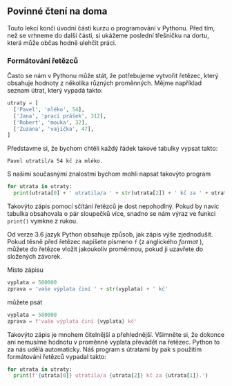 ## Povinné čtení na doma

Touto lekcí končí úvodní části kurzu o programování v Pythonu. Před tím, než se vrhneme do další části, si ukážeme poslední třešničku na dortu, která může občas hodně ulehčit práci.

### Formátování řetězců

Často se nám v Pythonu může stát, že potřebujeme vytvořit řetězec, který obsahuje hodnoty z několika různých proměnných. Mějme například seznam útrat, který vypadá takto:

```py
utraty = [
  ['Pavel', 'mléko', 54],
  ['Jana', 'prací prášek', 312],
  ['Robert', 'mouka', 32],
  ['Zuzana', 'vajíčka', 47],
]
```

Představme si, že bychom chtěli každý řádek takové tabulky vypsat takto:

```
Pavel utratil/a 54 kč za mléko.
```

S našimi současnými znalostmi bychom mohli napsat takovýto program

```py
for utrata in utraty:
  print(utrata[0] + ' utratila/a ' + str(utrata[2]) + ' kč za ' + utrata[1] + '.')
```

Takovýto zápis pomocí sčítání řetězců je dost nepohodlný. Pokud by navíc tabulka obsahovala o pár sloupečků více, snadno se nám výraz ve funkci `print()` vymkne z rukou.

Od verze 3.6 jazyk Python obsahuje způsob, jak zápis výše zjednodušit. Pokud těsně před řetězec napíšete písmeno `f` (z anglického <i>format</i> ), můžete do řetězce vložit jakoukoliv proměnnou, pokud ji uzavřete do složených závorek.

Místo zápisu

```py
vyplata = 500000
zprava = 'vaše výplata činí ' + str(vyplata) + ' kč'
```

můžete psát

```py
vyplata = 500000
zprava = f'vaše výplata činí {vyplata} kč'
```

Takovýto zápis je mnohem čitelnější a přehlednější. Všimněte si, že dokonce ani nemusíme hodnotu v proměnné vyplata převádět na řetězec. Python to za nás udělá automaticky. Náš program s útratami by pak s použitím formátování řetězců vypadal takto:

```py
for utrata in utraty:
  print(f'{utrata[0]} utratila/a {utrata[2]} kč za {utrata[1]}.')
```
